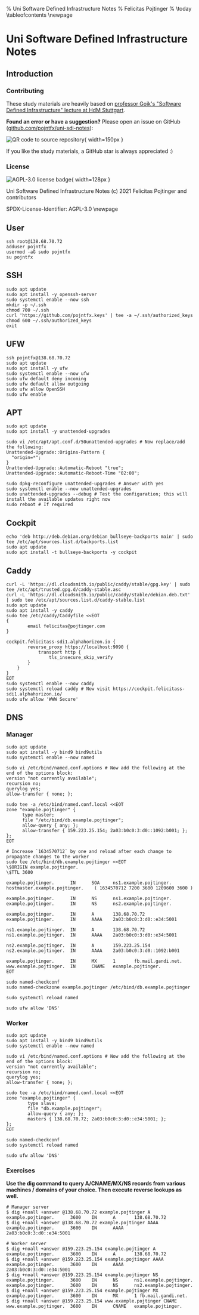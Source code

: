 % Uni Software Defined Infrastructure Notes
% Felicitas Pojtinger
% \today
\tableofcontents
\newpage

# Uni Software Defined Infrastructure Notes

## Introduction

### Contributing

These study materials are heavily based on [professor Goik's "Software Defined Infrastructure" lecture at HdM Stuttgart](https://www.hdm-stuttgart.de/vorlesung_detail?vorlid=5213729).

**Found an error or have a suggestion?** Please open an issue on GitHub ([github.com/pojntfx/uni-sdi-notes](https://github.com/pojntfx/uni-sdi-notes)):

![QR code to source repository](./static/qr.png){ width=150px }

If you like the study materials, a GitHub star is always appreciated :)

### License

![AGPL-3.0 license badge](https://www.gnu.org/graphics/agplv3-155x51.png){ width=128px }

Uni Software Defined Infrastructure Notes (c) 2021 Felicitas Pojtinger and contributors

SPDX-License-Identifier: AGPL-3.0
\newpage

## User

```shell
ssh root@138.68.70.72
adduser pojntfx
usermod -aG sudo pojntfx
su pojntfx
```

## SSH

```shell
sudo apt update
sudo apt install -y openssh-server
sudo systemctl enable --now ssh
mkdir -p ~/.ssh
chmod 700 ~/.ssh
curl 'https://github.com/pojntfx.keys' | tee -a ~/.ssh/authorized_keys
chmod 600 ~/.ssh/authorized_keys
exit
```

## UFW

```shell
ssh pojntfx@138.68.70.72
sudo apt update
sudo apt install -y ufw
sudo systemctl enable --now ufw
sudo ufw default deny incoming
sudo ufw default allow outgoing
sudo ufw allow OpenSSH
sudo ufw enable
```

## APT

```shell
sudo apt update
sudo apt install -y unattended-upgrades

sudo vi /etc/apt/apt.conf.d/50unattended-upgrades # Now replace/add the following:
Unattended-Upgrade::Origins-Pattern {
  "origin=*";
}
Unattended-Upgrade::Automatic-Reboot "true";
Unattended-Upgrade::Automatic-Reboot-Time "02:00";

sudo dpkg-reconfigure unattended-upgrades # Answer with yes
sudo systemctl enable --now unattended-upgrades
sudo unattended-upgrades --debug # Test the configuration; this will install the available updates right now
sudo reboot # If required
```

## Cockpit

```shell
echo 'deb http://deb.debian.org/debian bullseye-backports main' | sudo tee /etc/apt/sources.list.d/backports.list
sudo apt update
sudo apt install -t bullseye-backports -y cockpit
```

## Caddy

```shell
curl -L 'https://dl.cloudsmith.io/public/caddy/stable/gpg.key' | sudo tee /etc/apt/trusted.gpg.d/caddy-stable.asc
curl -L 'https://dl.cloudsmith.io/public/caddy/stable/debian.deb.txt' | sudo tee /etc/apt/sources.list.d/caddy-stable.list
sudo apt update
sudo apt install -y caddy
sudo tee /etc/caddy/Caddyfile <<EOT
{
        email felicitas@pojtinger.com
}

cockpit.felicitass-sdi1.alphahorizon.io {
        reverse_proxy https://localhost:9090 {
	        transport http {
		        tls_insecure_skip_verify
		}
	}
}
EOT
sudo systemctl enable --now caddy
sudo systemctl reload caddy # Now visit https://cockpit.felicitass-sdi1.alphahorizon.io/
sudo ufw allow 'WWW Secure'
```

## DNS

### Manager

```shell
sudo apt update
sudo apt install -y bind9 bind9utils
sudo systemctl enable --now named

sudo vi /etc/bind/named.conf.options # Now add the following at the end of the options block:
version "not currently available";
recursion no;
querylog yes;
allow-transfer { none; };

sudo tee -a /etc/bind/named.conf.local <<EOT
zone "example.pojtinger" {
      type master;
      file "/etc/bind/db.example.pojtinger";
      allow-query { any; };
      allow-transfer { 159.223.25.154; 2a03:b0c0:3:d0::1092:b001; };
};
EOT

# Increase `1634570712` by one and reload after each change to propagate changes to the worker
sudo tee /etc/bind/db.example.pojtinger <<EOT
\$ORIGIN example.pojtinger.
\$TTL 3600

example.pojtinger.      IN      SOA     ns1.example.pojtinger. hostmaster.example.pojtinger.    ( 1634570712 7200 3600 1209600 3600 )

example.pojtinger.      IN      NS      ns1.example.pojtinger.
example.pojtinger.      IN      NS      ns2.example.pojtinger.

example.pojtinger.      IN      A       138.68.70.72
example.pojtinger.      IN      AAAA    2a03:b0c0:3:d0::e34:5001

ns1.example.pojtinger.  IN      A       138.68.70.72
ns1.example.pojtinger.  IN      AAAA    2a03:b0c0:3:d0::e34:5001

ns2.example.pojtinger.  IN      A       159.223.25.154
ns2.example.pojtinger.  IN      AAAA    2a03:b0c0:3:d0::1092:b001

example.pojtinger.      IN      MX      1       fb.mail.gandi.net.
www.example.pojtinger.  IN      CNAME   example.pojtinger.
EOT

sudo named-checkconf
sudo named-checkzone example.pojtinger /etc/bind/db.example.pojtinger

sudo systemctl reload named

sudo ufw allow 'DNS'
```

### Worker

```shell
sudo apt update
sudo apt install -y bind9 bind9utils
sudo systemctl enable --now named

sudo vi /etc/bind/named.conf.options # Now add the following at the end of the options block:
version "not currently available";
recursion no;
querylog yes;
allow-transfer { none; };

sudo tee -a /etc/bind/named.conf.local <<EOT
zone "example.pojtinger" {
        type slave;
        file "db.example.pojtinger";
        allow-query { any; };
        masters { 138.68.70.72; 2a03:b0c0:3:d0::e34:5001; };
};
EOT

sudo named-checkconf
sudo systemctl reload named

sudo ufw allow 'DNS'
```

### Exercises

**Use the dig command to query A/CNAME/MX/NS records from various machines / domains of your choice. Then execute reverse lookups as well.**

```shell
# Manager server
$ dig +noall +answer @138.68.70.72 example.pojtinger A
example.pojtinger.      3600    IN      A       138.68.70.72
$ dig +noall +answer @138.68.70.72 example.pojtinger AAAA
example.pojtinger.      3600    IN      AAAA    2a03:b0c0:3:d0::e34:5001

# Worker server
$ dig +noall +answer @159.223.25.154 example.pojtinger A
example.pojtinger.      3600    IN      A       138.68.70.72
$ dig +noall +answer @159.223.25.154 example.pojtinger AAAA
example.pojtinger.      3600    IN      AAAA    2a03:b0c0:3:d0::e34:5001
$ dig +noall +answer @159.223.25.154 example.pojtinger NS
example.pojtinger.      3600    IN      NS      ns1.example.pojtinger.
example.pojtinger.      3600    IN      NS      ns2.example.pojtinger.
$ dig +noall +answer @159.223.25.154 example.pojtinger MX
example.pojtinger.      3600    IN      MX      1 fb.mail.gandi.net.
$ dig +noall +answer @159.223.25.154 www.example.pojtinger CNAME
www.example.pojtinger.  3600    IN      CNAME   example.pojtinger.
```
